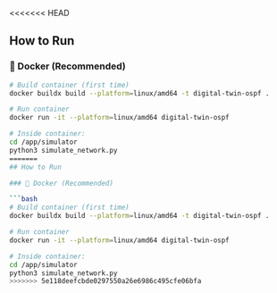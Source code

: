 <<<<<<< HEAD
## How to Run

### 🐳 Docker (Recommended)

```bash
# Build container (first time)
docker buildx build --platform=linux/amd64 -t digital-twin-ospf .

# Run container
docker run -it --platform=linux/amd64 digital-twin-ospf

# Inside container:
cd /app/simulator
python3 simulate_network.py
=======
## How to Run

### 🐳 Docker (Recommended)

```bash
# Build container (first time)
docker buildx build --platform=linux/amd64 -t digital-twin-ospf .

# Run container
docker run -it --platform=linux/amd64 digital-twin-ospf

# Inside container:
cd /app/simulator
python3 simulate_network.py
>>>>>>> 5e118deefcbde0297550a26e6986c495cfe06bfa
